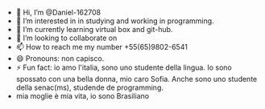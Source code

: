 - 👋 Hi, I’m @Daniel-162708
- 👀 I’m interested in in studying and working in programming.
- 🌱 I’m currently learning virtual box and git-hub.
- 💞️ I’m looking to collaborate on 
- 📫 How to reach me my number +55(65)9802-6541
- 😄 Pronouns: non capisco.
- ⚡ Fun fact: io amo l'italia, sono uno studente della lingua. Io sono spossato con una bella donna, mio caro Sofia. Anche sono uno studente della senac(ms), studende de programming.
-  mia moglie è mia vita, io sono Brasiliano
<!---
Daniel-162708/Daniel-162708 is a ✨ special ✨ repository because its `README.md` (this file) appears on your GitHub profile.
You can click the Preview link to take a look at your changes.
--->
